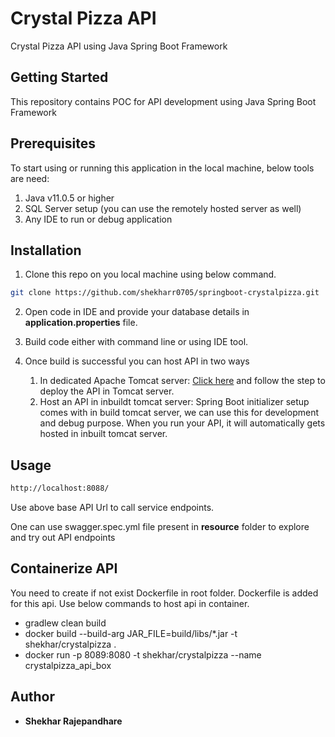 # Crystal Pizza API

Crystal Pizza API using Java Spring Boot Framework

## Getting Started
This repository contains POC for API development using Java Spring Boot Framework 

## Prerequisites
To start using or running this application in the local machine, below tools are need:
1. Java v11.0.5 or higher
2. SQL Server setup (you can use the remotely hosted server as well)
3. Any IDE to run or debug application


## Installation

1. Clone this repo on you local machine using below command.

```bash
git clone https://github.com/shekharr0705/springboot-crystalpizza.git
```

2. Open code in IDE and provide your database details in **application.properties** file.

3. Build code either with command line or using IDE tool.

4. Once build is successful you can  host API in two ways
   1. In dedicated Apache Tomcat server: [Click here](https://www.tutorialspoint.com/spring_boot/spring_boot_tomcat_deployment.htm) and follow the step to deploy the API in Tomcat server.
   2. Host an API in inbuildt tomcat server: Spring Boot initializer setup comes with in build tomcat server, we can use this for development and debug purpose. When you run your API, it will automatically gets hosted in inbuilt tomcat server.

      



## Usage

```sh
http://localhost:8088/
```
Use above base API Url to call service endpoints.

One can use swagger.spec.yml file present in **resource** folder to explore and try out API endpoints

## Containerize API
You need to create if not exist Dockerfile in root folder. Dockerfile is added for this api.
Use below commands to host api in container. 
   * gradlew clean build
   * docker build --build-arg JAR_FILE=build/libs/*.jar  -t shekhar/crystalpizza .
   * docker run  -p 8089:8080 -t shekhar/crystalpizza --name crystalpizza_api_box
 

## Author
* **Shekhar Rajepandhare**